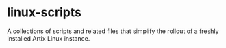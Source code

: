 # linux-scripts
A collections of scripts and related files that simplify the rollout of a freshly installed Artix Linux instance.
